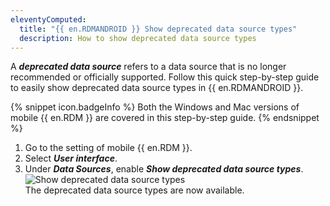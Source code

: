 ```yaml
---
eleventyComputed:
  title: "{{ en.RDMANDROID }} Show deprecated data source types"
  description: How to show deprecated data source types
---
```

A ***deprecated data source*** refers to a data source that is no longer recommended or officially supported. Follow this quick step-by-step guide to easily show deprecated data source types in {{ en.RDMANDROID }}.

{% snippet icon.badgeInfo %}
Both the Windows and Mac versions of mobile {{ en.RDM }} are covered in this step-by-step guide.
{% endsnippet %}  

1. Go to the setting of mobile {{ en.RDM }}. 
1. Select ***User interface***.
1. Under ***Data Sources***, enable ***Show deprecated data source types***.
![Show deprecated data source types](https://webdevolutions.blob.core.windows.net/docs/en/kb/KB6091.png)  
The deprecated data source types are now available.
